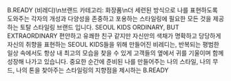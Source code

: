 B.READY (비레디)\n브랜드 카테고리: 화장품\n더 세련된 방식으로 나를 표현하도록 도와주는 각자의 개성과 다양성을 존중하고 포용하는 스타일링에 필요한 모든 것을 제공하는 토탈 스타일링 브랜드 입니다. SEOUL KIDS ORDINARY, BUT EXTRAORDINARY 편안하고 유쾌한 친구 같지만 자신만의 색채가 명확하고 당당하게 자신의 취향을 표현하는 SEOUL KIDS들을 위해 만들어진 비레디는, 반복되는 평범한 일상 속에서도 항상 내 최고의 모습을 찾을 수 있게 고객들의 옆에서 귀를 기울이며 함께 성장해 나가고 있습니다. 중요한 순간에 준비된 나를 만들어주는 나의 스타일, 나의 무드, 나의 톤을 찾아주는 스타일링의 지향점을 제시하는 B.READY